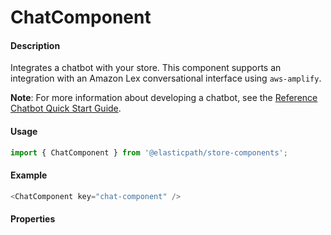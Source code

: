 # ChatComponent

#### Description

Integrates a chatbot with your store. This component supports an integration with an Amazon Lex conversational interface using `aws-amplify`.

**Note**: For more information about developing a chatbot, see the [Reference Chatbot Quick Start Guide](https://documentation.elasticpath.com/chatbot/docs/index.html).

#### Usage

```js
import { ChatComponent } from '@elasticpath/store-components';
```

#### Example

```js
<ChatComponent key="chat-component" />
```

#### Properties

<!-- PROPS -->
